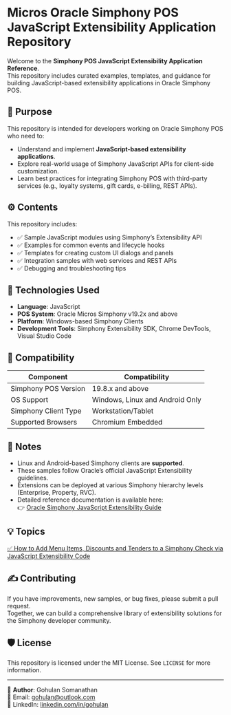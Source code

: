 # Micros Oracle Simphony POS JavaScript Extensibility Application Repository

Welcome to the **Simphony POS JavaScript Extensibility Application Reference**.  
This repository includes curated examples, templates, and guidance for building JavaScript-based extensibility applications in Oracle Simphony POS.

## 📌 Purpose

This repository is intended for developers working on Oracle Simphony POS who need to:

- Understand and implement **JavaScript-based extensibility applications**.
- Explore real-world usage of Simphony JavaScript APIs for client-side customization.
- Learn best practices for integrating Simphony POS with third-party services (e.g., loyalty systems, gift cards, e-billing, REST APIs).

## ⚙️ Contents

This repository includes:

- ✅ Sample JavaScript modules using Simphony’s Extensibility API
- ✅ Examples for common events and lifecycle hooks
- ✅ Templates for creating custom UI dialogs and panels
- ✅ Integration samples with web services and REST APIs
- ✅ Debugging and troubleshooting tips

## 🧰 Technologies Used

- **Language**: JavaScript
- **POS System**: Oracle Micros Simphony v19.2x and above
- **Platform**: Windows-based Simphony Clients
- **Development Tools**: Simphony Extensibility SDK, Chrome DevTools, Visual Studio Code

## 🧩 Compatibility

| Component               | Compatibility       |
|--------------------------|----------------------|
| Simphony POS Version     | 19.8.x and above     |
| OS Support               | Windows, Linux and Android Only         |
| Simphony Client Type     | Workstation/Tablet   |
| Supported Browsers       | Chromium Embedded    |

## 📢 Notes

- Linux and Android-based Simphony clients are **supported**.
- These samples follow Oracle’s official JavaScript Extensibility guidelines.
- Extensions can be deployed at various Simphony hierarchy levels (Enterprise, Property, RVC).
- Detailed reference documentation is available here:  
  👉 [Oracle Simphony JavaScript Extensibility Guide](https://docs.oracle.com/en/industries/food-beverage/simphony/19.8/simjs/index.html)

## 💡 Topics

[✅ How to Add Menu Items, Discounts and Tenders to a Simphony Check via JavaScript Extensibility Code](https://github.com/Gohulan/Simphony-POS-JavaScript-Extension-Application-API-Reference/blob/main/Simphony_POS_JavaScript_Extensibility_References.js)

## ✍️ Contributing

If you have improvements, new samples, or bug fixes, please submit a pull request.  
Together, we can build a comprehensive library of extensibility solutions for the Simphony developer community.

## 🛡️ License

This repository is licensed under the MIT License. See `LICENSE` for more information.



---

🔗 **Author**: Gohulan Somanathan  
📧 Email: gohulan@outlook.com  
🔗 LinkedIn: [linkedin.com/in/gohulan](https://www.linkedin.com/in/gohulan)
